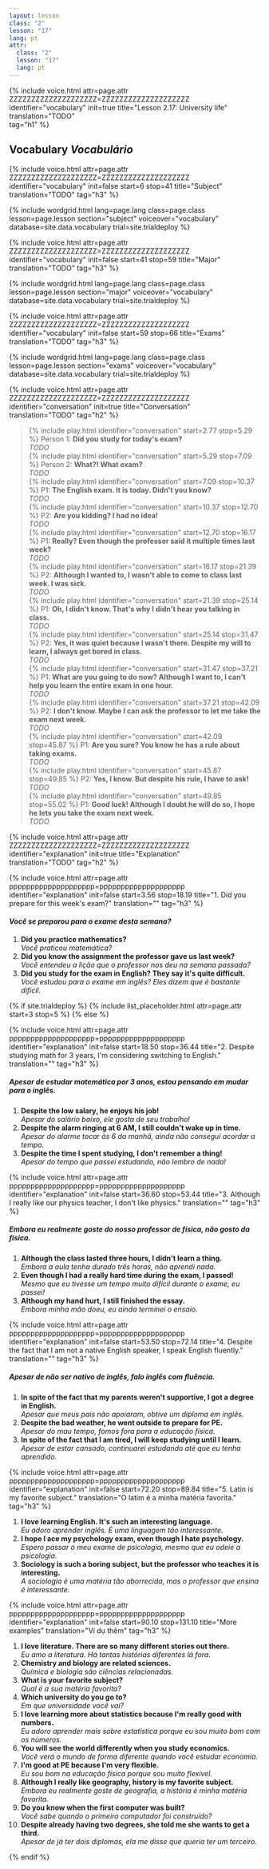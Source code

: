 ```yaml
---
layout: lesson
class: "2"
lesson: "17"
lang: pt
attr:
  class: "2"
  lesson: "17"
  lang: pt
---
```



{%  include voice.html attr=page.attr        ZZZZZZZZZZZZZZZZZZZZ=ZZZZZZZZZZZZZZZZZZZZ
	identifier="vocabulary"  init=true
	title="Lesson 2.17: University life"  
	translation="TODO"      
    tag="h1" %}


## Vocabulary   *Vocabulário*

{%  include voice.html attr=page.attr    ZZZZZZZZZZZZZZZZZZZZ=ZZZZZZZZZZZZZZZZZZZZ
	identifier="vocabulary"  init=false start=6 stop=41
	title="Subject"        
	translation="TODO"
    tag="h3" %}

{% include wordgrid.html lang=page.lang
		class=page.class 
		lesson=page.lesson 
		section="subject"
		voiceover="vocabulary"
		database=site.data.vocabulary 
		trial=site.trialdeploy %}

{%  include voice.html attr=page.attr    ZZZZZZZZZZZZZZZZZZZZ=ZZZZZZZZZZZZZZZZZZZZ
	identifier="vocabulary"  init=false start=41 stop=59
	title="Major"        
	translation="TODO"
    tag="h3" %}

	
{% include wordgrid.html lang=page.lang
		class=page.class 
		lesson=page.lesson 
		section="major"
		voiceover="vocabulary"
		database=site.data.vocabulary 
		trial=site.trialdeploy %}

{%  include voice.html attr=page.attr    ZZZZZZZZZZZZZZZZZZZZ=ZZZZZZZZZZZZZZZZZZZZ
	identifier="vocabulary"  init=false start=59 stop=66
	title="Exams"        
	translation="TODO"
    tag="h3" %}


{% include wordgrid.html lang=page.lang
		class=page.class 
		lesson=page.lesson 
		section="exams"
		voiceover="vocabulary"
		database=site.data.vocabulary 
		trial=site.trialdeploy %}
		

{%  include voice.html attr=page.attr    ZZZZZZZZZZZZZZZZZZZZ=ZZZZZZZZZZZZZZZZZZZZ
	identifier="conversation"  init=true
	title="Conversation"        
	translation="TODO"
    tag="h2" %}


> {% include play.html identifier="conversation" start=2.77 stop=5.29 %} Person 1: **Did you study for today's exam?**    
*TODO*   
> {% include play.html identifier="conversation" start=5.29 stop=7.09 %} Person 2: **What?! What exam?**       
*TODO*  
> {% include play.html identifier="conversation" start=7.09 stop=10.37 %} P1: **The English exam. It is today. Didn't you know?**     
*TODO*   
> {% include play.html identifier="conversation" start=10.37 stop=12.70 %} P2: **Are you kidding? I had no idea!**    
*TODO*  
> {% include play.html identifier="conversation" start=12.70 stop=16.17 %} P1: **Really? Even though the professor said it multiple times last week?**    
*TODO*  
> {% include play.html identifier="conversation" start=16.17 stop=21.39 %} P2: **Although I wanted to, I wasn't able to come to class last week. I was sick.**   
*TODO*   
> {% include play.html identifier="conversation" start=21.39 stop=25.14 %} P1: **Oh, I didn't know. That's why I didn't hear you talking in class.**  
*TODO*    
> {% include play.html identifier="conversation" start=25.14 stop=31.47 %} P2: **Yes, it was quiet because I wasn't there. Despite my will to learn, I always get bored in class.**     
*TODO*   
> {% include play.html identifier="conversation" start=31.47 stop=37.21 %} P1: **What are you going to do now? Although I want to, I can't help you learn the entire exam in one hour.**      
*TODO*   
> {% include play.html identifier="conversation" start=37.21 stop=42.09 %} P2: **I don't know. Maybe I can ask the professor to let me take the exam next week.**         
*TODO*  
> {% include play.html identifier="conversation" start=42.09 stop=45.87 %} P1: **Are you sure? You know he has a rule about taking exams.**    
*TODO*    
> {% include play.html identifier="conversation" start=45.87 stop=49.85 %} P2: **Yes, I know. But despite his rule, I have to ask!**    
*TODO*  
> {% include play.html identifier="conversation" start=49.85 stop=55.02 %} P1: **Good luck! Although I doubt he will do so, I hope he lets you take the exam next week.**    
*TODO*  


{%  include voice.html attr=page.attr    ZZZZZZZZZZZZZZZZZZZZ=ZZZZZZZZZZZZZZZZZZZZ
	identifier="explanation"  init=true
	title="Explanation"        
	translation="TODO"
    tag="h2" %}

{%  include voice.html attr=page.attr    pppppppppppppppppppp=pppppppppppppppppppp
	identifier="explanation"  init=false start=3.56 stop=18.19
	title="1. Did you prepare for this week's exam?"
	translation=""
    tag="h3" %}
#### *Você se preparou para o exame desta semana?*
1. **Did you practice mathematics?**  
*Você praticou matemática?*   
2. **Did you know the assignment the professor gave us last week?**   
*Você entendeu a lição que o professor nos deu na semana passada?*   
3. **Did you study for the exam in English? They say it's quite difficult.**  
*Você estudou para o exame em inglês? Eles dizem que é bastante difícil.*   

{% if site.trialdeploy %}
  {% include list_placeholder.html  attr=page.attr     start=3 stop=5 %}
  {% else %}

{%  include voice.html attr=page.attr    pppppppppppppppppppp=pppppppppppppppppppp
	identifier="explanation"  init=false start=18.50 stop=36.44 
	title="2. Despite studying math for 3 years, I'm considering switching to English."
	translation=""
    tag="h3" %}
##### *Apesar de estudar matemática por 3 anos, estou pensando em mudar para o inglês.*
1. **Despite the low salary, he enjoys his job!**  
*Apesar do salário baixo, ele gosta de seu trabalho!*   
2. **Despite the alarm ringing at 6 AM, I still couldn't wake up in time.**  
*Apesar do alarme tocar às 6 da manhã, ainda não consegui acordar a tempo.*    
3. **Despite the time I spent studying, I don't remember a thing!**  
*Apesar do tempo que passei estudando, não lembro de nada!*   


{%  include voice.html attr=page.attr    pppppppppppppppppppp=pppppppppppppppppppp
	identifier="explanation"  init=false start=36.60 stop=53.44
	title="3. Although I really like our physics teacher, I don't like physics."
	translation=""
    tag="h3" %}
##### *Embora eu realmente goste do nosso professor de física, não gosto da física.*
1. **Although the class lasted three hours, I didn't learn a thing.**  
*Embora a aula tenha durado três horas, não aprendi nada.*    
2. **Even though I had a really hard time during the exam, I passed!**  
*Mesmo que eu tivesse um tempo muito difícil durante o exame, eu passei!*    
3. **Although my hand hurt, I still finished the essay.**  
*Embora minha mão doeu, eu ainda terminei o ensaio.*   


{%  include voice.html attr=page.attr    pppppppppppppppppppp=pppppppppppppppppppp
	identifier="explanation"  init=false start=53.50 stop=72.14
	title="4. Despite the fact that I am not a native English speaker, I speak English fluently."
	translation=""
    tag="h3" %}
##### *Apesar de não ser nativo de inglês, falo inglês com fluência.*
1. **In spite of the fact that my parents weren't supportive, I got a degree in English.**   
*Apesar que meus pais não apoiaram, obtive um diploma em inglês.*    
2. **Despite the bad weather, he went outside to prepare for PE.**  
*Apesar do mau tempo, fomos fora para a educação física.*    
3. **In spite of the fact that I am tired, I will keep studying until I learn.**  
*Apesar de estar cansado, continuarei estudando até que eu tenha aprendido.*    


{%  include voice.html attr=page.attr    pppppppppppppppppppp=pppppppppppppppppppp
	identifier="explanation"  init=false start=72.20 stop=89.84
	title="5. Latin is my favorite subject."
	translation="O latim é a minha matéria favorita."
    tag="h3" %}

1. **I love learning English. It's such an interesting language.**  
*Eu adoro aprender inglês. É uma linguagem tão interessante.*    
2. **I hope I ace my psychology exam, even though I hate psychology.**  
*Espero passar o meu exame de psicologia, mesmo que eu odeie a psicologia.*   
3. **Sociology is such a boring subject, but the professor who teaches it is interesting.**  
*A sociologia é uma matéria tão aborrecida, mas o professor que ensina é interessante.*    

{%  include voice.html attr=page.attr    pppppppppppppppppppp=pppppppppppppppppppp
	identifier="explanation"  init=false start=90.10 stop=131.10
	title="More examples"
	translation="Ví dụ thêm"
    tag="h3" %}

1. **I love literature. There are so many different stories out there.**  
*Eu amo a literatura. Há tantas histórias diferentes lá fora.*    
2. **Chemistry and biology are related sciences.**  
*Química e biologia são ciências relacionadas.*    
3. **What is your favorite subject?**  
*Qual é a sua matéria favorita?*   
4. **Which university do you go to?**  
*Em que universidade você vai?*    
5. **I love learning more about statistics because I'm really good with numbers.**  
*Eu adoro aprender mais sobre estatística porque eu sou muito bom com os números.*    
6. **You will see the world differently when you study economics.**  
*Você verá o mundo de forma diferente quando você estudar economia.*   
7. **I'm good at PE because I'm very flexible.**    
*Eu sou bom na educação física porque sou muito flexível.*    
8. **Although I really like geography, history is my favorite subject.**  
*Embora eu realmente goste de geografia, a história é minha matéria favorita.*    
9. **Do you know when the first computer was built?**  
*Você sabe quando o primeiro computador foi construído?*    
10. **Despite already having two degrees, she told me she wants to get a third.**  
*Apesar de já ter dois diplomas, ela me disse que queria ter um terceiro.*    


{% endif %}